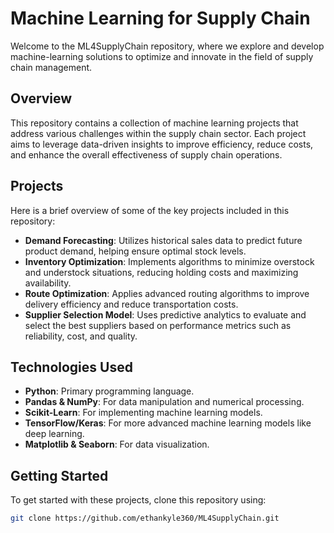 # Machine Learning for Supply Chain

Welcome to the ML4SupplyChain repository, where we explore and develop machine-learning solutions to optimize and innovate in the field of supply chain management.

## Overview

This repository contains a collection of machine learning projects that address various challenges within the supply chain sector. Each project aims to leverage data-driven insights to improve efficiency, reduce costs, and enhance the overall effectiveness of supply chain operations.

## Projects

Here is a brief overview of some of the key projects included in this repository:

- **Demand Forecasting**: Utilizes historical sales data to predict future product demand, helping ensure optimal stock levels.
- **Inventory Optimization**: Implements algorithms to minimize overstock and understock situations, reducing holding costs and maximizing availability.
- **Route Optimization**: Applies advanced routing algorithms to improve delivery efficiency and reduce transportation costs.
- **Supplier Selection Model**: Uses predictive analytics to evaluate and select the best suppliers based on performance metrics such as reliability, cost, and quality.

## Technologies Used

- **Python**: Primary programming language.
- **Pandas & NumPy**: For data manipulation and numerical processing.
- **Scikit-Learn**: For implementing machine learning models.
- **TensorFlow/Keras**: For more advanced machine learning models like deep learning.
- **Matplotlib & Seaborn**: For data visualization.

## Getting Started

To get started with these projects, clone this repository using:

```bash
git clone https://github.com/ethankyle360/ML4SupplyChain.git

